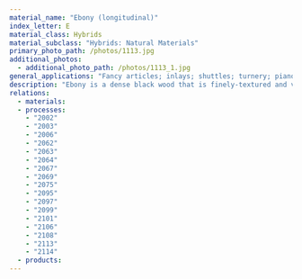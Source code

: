 ```yaml
---
material_name: "Ebony (longitudinal)"
index_letter: E
material_class: Hybrids
material_subclass: "Hybrids: Natural Materials"
primary_photo_path: /photos/1113.jpg
additional_photos:
  - additional_photo_path: /photos/1113_1.jpg
general_applications: "Fancy articles; inlays; shuttles; turnery; piano keys; finger boards of stringed instruments; bowls."
description: "Ebony is a dense black wood that is finely-textured and valued as an ornamental wood."
relations:
  - materials:
  - processes:
    - "2002"
    - "2003"
    - "2006"
    - "2062"
    - "2063"
    - "2064"
    - "2067"
    - "2069"
    - "2075"
    - "2095"
    - "2097"
    - "2099"
    - "2101"
    - "2106"
    - "2108"
    - "2113"
    - "2114"
  - products:
---
```

